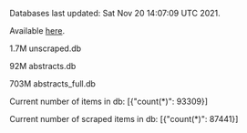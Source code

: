Databases last updated: Sat Nov 20 14:07:09 UTC 2021. 

Available [here](https://github.com/cbeauhilton/ash-db/releases).

1.7M	unscraped.db

92M	abstracts.db

703M	abstracts_full.db

Current number of items in db:
[{"count(*)": 93309}]

Current number of scraped items in db:
[{"count(*)": 87441}]
